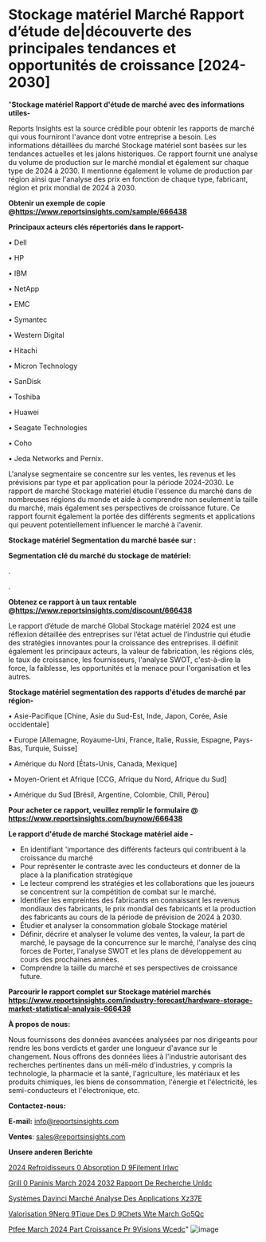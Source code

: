 # Stockage matériel Marché Rapport d’étude de|découverte des principales tendances et opportunités de croissance [2024-2030]

"<strong>Stockage matériel Rapport d'étude de marché avec des informations utiles-</strong>

Reports Insights est la source crédible pour obtenir les rapports de marché qui vous fourniront l'avance dont votre entreprise a besoin. Les informations détaillées du marché Stockage matériel sont basées sur les tendances actuelles et les jalons historiques. Ce rapport fournit une analyse du volume de production sur le marché mondial et également sur chaque type de 2024 à 2030. Il mentionne également le volume de production par région ainsi que l'analyse des prix en fonction de chaque type, fabricant, région et prix mondial de 2024 à 2030.

<strong><b>Obtenir un exemple de copie @</b></strong><a href=https://www.reportsinsights.com/sample/666438><strong><b>https://www.reportsinsights.com/sample/666438</b></strong></a>

<b>Principaux acteurs clés répertoriés dans le rapport-</b>

<b> </b>• Dell

• HP

• IBM

• NetApp

• EMC

• Symantec

• Western Digital

• Hitachi

• Micron Technology

• SanDisk

• Toshiba

• Huawei

• Seagate Technologies

• Coho

• Jeda Networks and Pernix.

L'analyse segmentaire se concentre sur les ventes, les revenus et les prévisions par type et par application pour la période 2024-2030. Le rapport de marché Stockage matériel étudie l'essence du marché dans de nombreuses régions du monde et aide à comprendre non seulement la taille du marché, mais également ses perspectives de croissance future. Ce rapport fournit également la portée des différents segments et applications qui peuvent potentiellement influencer le marché à l'avenir.

<strong>Stockage matériel Segmentation du marché basée sur :</strong>

<strong> Segmentation clé du marché du stockage de matériel: </strong>

.

.

<strong><b>Obtenez ce rapport à un taux rentable @</b></strong><a href=https://www.reportsinsights.com/discount/666438><strong><b>https://www.reportsinsights.com/discount/666438</b></strong></a>

Le rapport d’étude de marché Global Stockage matériel 2024 est une réflexion détaillée des entreprises sur l’état actuel de l’industrie qui étudie des stratégies innovantes pour la croissance des entreprises. Il définit également les principaux acteurs, la valeur de fabrication, les régions clés, le taux de croissance, les fournisseurs, l'analyse SWOT, c'est-à-dire la force, la faiblesse, les opportunités et la menace pour l'organisation et les autres.

<strong>Stockage matériel segmentation des rapports d'études de marché par région-</strong>

• Asie-Pacifique [Chine, Asie du Sud-Est, Inde, Japon, Corée, Asie occidentale]

• Europe [Allemagne, Royaume-Uni, France, Italie, Russie, Espagne, Pays-Bas, Turquie, Suisse]

• Amérique du Nord [États-Unis, Canada, Mexique]

• Moyen-Orient et Afrique [CCG, Afrique du Nord, Afrique du Sud]

• Amérique du Sud [Brésil, Argentine, Colombie, Chili, Pérou]

<strong>Pour acheter ce rapport, veuillez remplir le formulaire @   <a href=https://www.reportsinsights.com/buynow/666438>https://www.reportsinsights.com/buynow/666438</a></strong>

<strong>Le rapport d'étude de marché Stockage matériel aide -</strong>
<ul>
  <li>En identifiant 'importance des différents facteurs qui contribuent à la croissance du marché</li>
  <li>Pour représenter le contraste avec les conducteurs et donner de la place à la planification stratégique</li>
  <li>Le lecteur comprend les stratégies et les collaborations que les joueurs se concentrent sur la compétition de combat sur le marché.</li>
  <li>Identifier les empreintes des fabricants en connaissant les revenus mondiaux des fabricants, le prix mondial des fabricants et la production des fabricants au cours de la période de prévision de 2024 à 2030.</li>
  <li>Étudier et analyser la consommation globale Stockage matériel</li>
  <li>Définir, décrire et analyser le volume des ventes, la valeur, la part de marché, le paysage de la concurrence sur le marché, l'analyse des cinq forces de Porter, l'analyse SWOT et les plans de développement au cours des prochaines années.</li>
  <li>Comprendre la taille du marché et ses perspectives de croissance future.</li>
</ul>

<strong>Parcourir le rapport complet sur Stockage matériel marchés <a href=https://www.reportsinsights.com/industry-forecast/hardware-storage-market-statistical-analysis-666438>https://www.reportsinsights.com/industry-forecast/hardware-storage-market-statistical-analysis-666438</a></strong>

<strong>À propos de nous:</strong>

Nous fournissons des données avancées analysées par nos dirigeants pour rendre les bons verdicts et garder une longueur d'avance sur le changement. Nous offrons des données liées à l'industrie autorisant des recherches pertinentes dans un méli-mélo d'industries, y compris la technologie, la pharmacie et la santé, l'agriculture, les matériaux et les produits chimiques, les biens de consommation, l'énergie et l'électricité, les semi-conducteurs et l'électronique, etc.

<strong>Contactez-nous:</strong>

<strong>E-mail:</strong> <a href=mailto:info@reportsinsights.com>info@reportsinsights.com</a>

<strong>Ventes</strong>: <a href=mailto:sales@reportsinsights.com>sales@reportsinsights.com</a>

<strong>Unsere anderen Berichte</strong>

<a href=https://www.linkedin.com/pulse/2024-refroidisseurs-%C3%A0-absorption-d%C3%A9filement-irlwc/>2024 Refroidisseurs  0 Absorption D 9Filement Irlwc</a>

<a href=https://www.linkedin.com/pulse/grill-%C3%A0-paninis-march%C3%A9-2024-2032-rapport-de-recherche-unldc/>Grill  0 Paninis March 2024 2032 Rapport De Recherche Unldc</a>

<a href=https://www.linkedin.com/pulse/systèmes-davinci-marché-analyse-des-applications-xz37e/>Systèmes Davinci Marché Analyse Des Applications Xz37E</a>

<a href=https://www.linkedin.com/pulse/valorisation-%C3%A9nerg%C3%A9tique-des-d%C3%A9chets-wte-march%C3%A9-go5qc/>Valorisation  9Nerg 9Tique Des D 9Chets Wte March Go5Qc</a>

<a href=https://www.linkedin.com/pulse/ptfee-march%C3%A9-2024-part-croissance-pr%C3%A9visions-wcedc/>Ptfee March 2024 Part Croissance Pr 9Visions Wcedc</a>"
![image](https://github.com/daminid12/RImarketdynamics/assets/158430485/d8f2a4a0-5e4c-40a1-acb1-1d705cee7a55)
